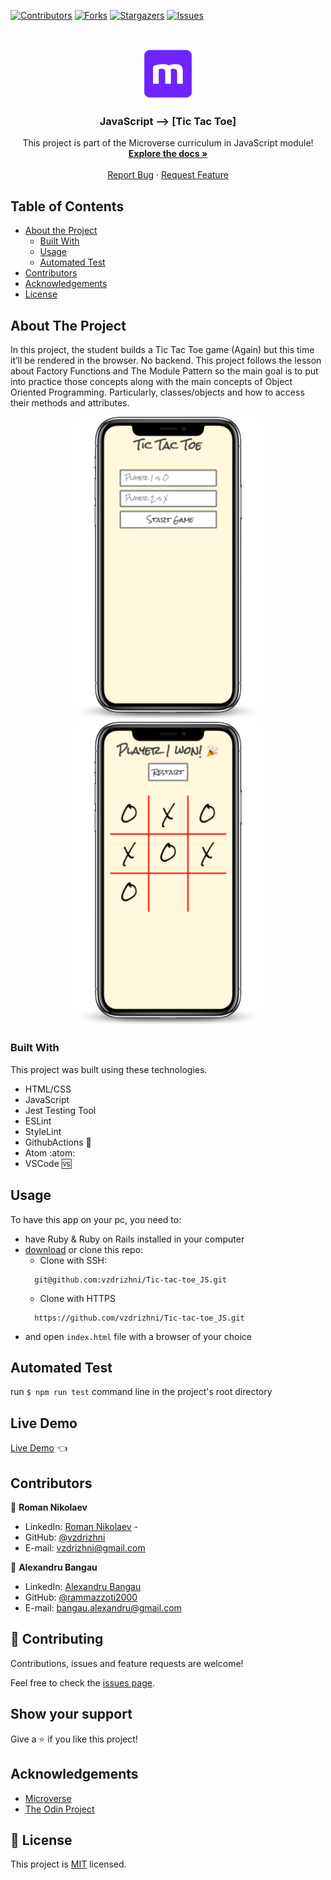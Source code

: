 <!--
*** Thanks for checking out this README Template. If you have a suggestion that would
*** make this better, please fork the repo and create a pull request or simply open
*** an issue with the tag "enhancement".
*** Thanks again! Now go create something AMAZING! :D
-->

<!-- PROJECT SHIELDS -->
<!--
*** I'm using markdown "reference style" links for readability.
*** Reference links are enclosed in brackets [ ] instead of parentheses ( ).
*** See the bottom of this document for the declaration of the reference variables
*** for contributors-url, forks-url, etc. This is an optional, concise syntax you may use.
*** https://www.markdownguide.org/basic-syntax/#reference-style-links
-->
[![Contributors][contributors-shield]][contributors-url]
[![Forks][forks-shield]][forks-url]
[![Stargazers][stars-shield]][stars-url]
[![Issues][issues-shield]][issues-url]


<!-- PROJECT LOGO -->
<br />
<p align="center">
  <a href="https://github.com/vzdrizhni/Tic-tac-toe_JS">
    <img src="./src/assets/microverse.png" alt="Logo" width="80" height="80">
  </a>

  <h3 align="center">JavaScript --> [Tic Tac Toe]</h3>

  <p align="center">
    This project is part of the Microverse curriculum in JavaScript module!
    <br />
    <a href="https://github.com/vzdrizhni/Tic-tac-toe_JS"><strong>Explore the docs »</strong></a>
    <br />
    <br />
    <a href="https://github.com/vzdrizhni/Tic-tac-toe_JS/issues">Report Bug</a>
    ·
    <a href="https://github.com/vzdrizhni/Tic-tac-toe_JS/issues">Request Feature</a>

  </p>
</p>

<!-- TABLE OF CONTENTS -->
## Table of Contents

* [About the Project](#about-the-project)
  * [Built With](#built-with)
  * [Usage](#usage)
  * [Automated Test](#automated-test)
* [Contributors](#contributors)
* [Acknowledgements](#acknowledgements)
* [License](#license)

<!-- ABOUT THE PROJECT -->
## About The Project

In this project, the student builds a Tic Tac Toe game (Again) but this time it’ll be rendered in the browser. No backend. This project follows the lesson about Factory Functions and The Module Pattern so the main goal is to put into practice those concepts along with the main concepts of Object Oriented Programming. Particularly, classes/objects and how to access their methods and attributes.

<p float="left" align="center">
  <img src="./src/assets/smartmockups_kbonzmh4.png" width="300" />
  <img src="./src/assets/smartmockups_kbonxojq.png" width="300" />
</p>

### Built With
This project was built using these technologies.
* HTML/CSS
* JavaScript
* Jest Testing Tool
* ESLint
* StyleLint
* GithubActions :muscle:
* Atom :atom:
* VSCode :vs:

<!-- INSTALLATION -->
## Usage

To have this app on your pc, you need to:
* have Ruby & Ruby on Rails installed in your computer
* [download](https://github.com/vzdrizhni/Tic-tac-toe_JS/archive/develop.zip) or clone this repo:
  - Clone with SSH:
  ```
    git@github.com:vzdrizhni/Tic-tac-toe_JS.git
  ```
  - Clone with HTTPS
  ```
    https://github.com/vzdrizhni/Tic-tac-toe_JS.git
  ```
- and open ```index.html``` file with a browser of your choice

## Automated Test
 run `$ npm run test` command line in the project's root directory

## Live Demo

[Live Demo](https://rammazzoti2000.github.io/Tic-tac-toe_JS/) :point_left:

<!-- CONTACT -->
## Contributors

👤 **Roman Nikolaev**

- LinkedIn: [Roman Nikolaev](https://www.linkedin.com/in/roman-nikolaev-65b639197/) -
- GitHub: [@vzdrizhni](https://github.com/vzdrizhni)
- E-mail: vzdrizhni@gmail.com

👤 **Alexandru Bangau**

- LinkedIn: [Alexandru Bangau](https://www.linkedin.com/in/alexandru-bangau/)
- GitHub: [@rammazzoti2000](https://github.com/rammazzoti2000)
- E-mail: bangau.alexandru@gmail.com

## :handshake: Contributing

Contributions, issues and feature requests are welcome!

Feel free to check the [issues page](https://github.com/vzdrizhni/Tic-tac-toe_JS/issues).

## Show your support

Give a :star: if you like this project!


<!-- ACKNOWLEDGEMENTS -->
## Acknowledgements
* [Microverse](https://www.microverse.org/)
* [The Odin Project](https://www.theodinproject.com/)

<!-- MARKDOWN LINKS & IMAGES -->
<!-- https://www.markdownguide.org/basic-syntax/#reference-style-links -->
[contributors-shield]: https://img.shields.io/github/contributors/vzdrizhni/Tic-tac-toe_JS.svg?style=flat-square
[contributors-url]: https://github.com/vzdrizhni/Tic-tac-toe_JS/graphs/contributors
[forks-shield]: https://img.shields.io/github/forks/vzdrizhni/Tic-tac-toe_JS.svg?style=flat-square
[forks-url]: https://github.com/vzdrizhni/Tic-tac-toe_JS/network/members
[stars-shield]: https://img.shields.io/github/stars/vzdrizhni/Tic-tac-toe_JS.svg?style=flat-square
[stars-url]: https://github.com/vzdrizhni/Tic-tac-toe_JS/stargazers
[issues-shield]: https://img.shields.io/github/issues/vzdrizhni/Tic-tac-toe_JS.svg?style=flat-square
[issues-url]: https://github.com/vzdrizhni/Tic-tac-toe_JS/issues

## 📝 License

This project is [MIT](https://opensource.org/licenses/MIT) licensed.
